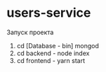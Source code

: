 # users-service

Запуск проекта

1. cd [Database - bin] mongod
2. cd backend - node index
3. cd frontend - yarn start